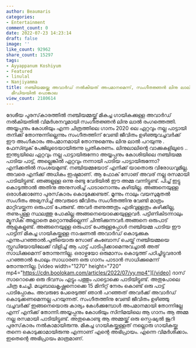 ```yaml
---
author: Beaumaris
categories:
- Entertainment
comment_count: 0
date: 2022-07-23 14:23:14
draft: false
image: ''
like_count: 92962
share_count: 15297
tags:
- Ayyappanum Koshiyum
- Featured
- linulal
- Nanjiyamma
title: നഞ്ചിയമ്മയ്ക്കു അവാർഡ് നൽകിയത് അപമാനമെന്ന്, സംഗീതജ്ഞന്‍ ലിനു ലാലിന് സോഷ്യൽ
  മീഡിയയിൽ പൊങ്കാല
view_count: 2180614
---
```


ദേശീയ പുരസ്‌കാരത്തില്‍ നഞ്ചിയമ്മയ്ക്ക് മികച്ച ഗായികക്കുള്ള അവാർഡ് നല്‍കിയതില്‍ വിമര്‍ശനവുമായി സംഗീതജ്ഞന്‍ ലിനു ലാല്‍ രംഗത്തെത്തി. അയ്യപ്പനും കോശിയും എന്ന ചിത്രത്തിലെ ഗാനം 2020 ലെ ഏറ്റവും നല്ല പാട്ടായി തനിക്ക് തോന്നുന്നില്ലെന്നും സംഗീതത്തിന് വേണ്ടി ജീവിതം ഉഴിഞ്ഞുവച്ചവര്‍ക്ക് ഈ അംഗീകാരം അപമാനമായി തോന്നുമെന്നും ലിനു ലാല്‍ പറയുന്നു . ഫേസ്ബുക് പേജിലൂടെയായിരുന്നു പ്രതികരണം. ലിനുലാലിന്റെ വാക്കുകളിലൂടെ .. ഇന്ത്യയിലെ ഏറ്റവും നല്ല പാട്ടായിരുന്നോ അയ്യപ്പനും കോശിയിലെ നഞ്ചിയമ്മ പാടിയ പാട്ട്, അല്ലെങ്കില്‍ ഏറ്റവും നന്നായി പാടിയ പാട്ടായിരുന്നോ? എനിക്കതില്‍ സംശയമുണ്ട്. നഞ്ചിയമ്മയോട് എനിക്ക് യാതൊരു വിരോധവുമില്ല. അവരെ എനിക്ക് അധികം ഇഷ്ടമാണ്. ആ ഫോക് സോങ് അവര് നല്ല രസമായി പാടിയിട്ടുണ്ട്. ഞങ്ങളുള്ള ഒന്നു രണ്ടു വേദിയില്‍ ഈ അമ്മ വന്നിട്ടുണ്ട്. പിച്ച് ഇട്ടു കൊടുത്താല്‍ അതിനു അനുസരിച്ച് പാടാനൊന്നും കഴിയില്ല. അങ്ങനെയുള്ള ഒരാള്‍ക്കാണോ പുരസ്‌കാരം കൊടുക്കേണ്ടത്. മൂന്നും നാലും വയസുമുതല്‍ സംഗീതം അഭ്യസിച്ച് അവരുടെ ജീവിതം സംഗീതത്തിനു വേണ്ടി മാത്രം മാറ്റിവയ്ക്കുന്ന ഒരുപാട് പേരുണ്ട്. അവര്‍ തണുത്തതും എരിവുള്ളതും കഴിക്കില്ല, തണുപ്പുള്ള സ്ഥലത്തു പോകില്ല അങ്ങനെയൊക്കെയുള്ളവര്‍. പട്ടിണികിടന്നാലും മ്യൂസിക് അല്ലാതെ മറ്റൊന്നുമില്ലെന്ന് ചിന്തിക്കുന്നവര്‍.അങ്ങനെ ഒരുപാട് ആളുകളുണ്ട്. അങ്ങനെയുള്ള ഒരുപാട് പേരുള്ളപ്പോള്‍ നഞ്ചിയമ്മ പാടിയ ഈ പാട്ടിന് മികച്ച ഗായികയ്ക്കുള്ള നാഷണല്‍ അവാര്‍ഡ് കൊടുക്കുക എന്നുപറഞ്ഞാല്‍.പുതിയൊരു സോങ് കംബോസ് ചെയ്ത് നഞ്ചിയമ്മയെ സ്റ്റുഡിയോയിലേക്ക് വിളിച്ച് ആ പാട്ട് പാടിപ്പിക്കാമെന്നുവച്ചാല്‍ അത് സാധിക്കുമെന്ന് തോന്നുന്നില്ല. ഒരാഴ്ചയോ ഒരുമാസം കൊടുത്ത് പഠിച്ചിട്ടുവരാന്‍ പറഞ്ഞാല്‍ പോലും സാധാരണ ഒരു ഗാനം പാടാന്‍ സാധിക്കുമെന്ന് തോന്നുന്നില്ല. [video width="1270" height="720" mp4="https://cdn.boolokam.com/articles/2022/07/yy.mp4"][/video] ദാസ് സാറൊക്കെ ഒരു ദിവസം എട്ടും പത്തും പാട്ടൊക്കെ പാടിയിട്ടുണ്ട്. അതുപോലെ ചിത്ര ചേച്ചി. മധുബാലകൃഷ്ണനൊക്കെ 15 മിനിറ്റ് നേരം കൊണ്ട് ഒരു പാട്ട് പാടിപ്പോകും. അവരുടേ പേരെടുത്ത് ഞാന്‍ പറഞ്ഞത് അവര്‍ക്ക് അവാര്‍ഡ് കൊടുക്കണമെന്നല്ല പറയുന്നത്. സംഗീതത്തിനു വേണ്ടി ജീവിതം ഉഴിഞ്ഞു വച്ചവര്‍ക്ക് ഇങ്ങനെയൊരു കാര്യം കേള്‍ക്കുമ്പോള്‍ അപമാനമായി തോന്നില്ലേ എന്ന് എനിക്ക് തോന്നി.അയ്യപ്പനും കോശിയും സിനിമയിലെ ആ ഗാനം ആ അമ്മ നല്ല രസമായി പാടിയിട്ടുണ്ട്. അതുകൊണ്ടു ആ അമ്മയ്ക്ക് ഒരു സ്പെഷ്യല്‍ ജൂറി പുരസ്‌കാരം നല്‍കാമായിരുന്നു. മികച്ച ഗായികയ്ക്കുള്ളത് നല്ലൊരു ഗായികയ്ക്കു തന്നെ കൊടുക്കാമായിരുന്നു എന്നാണ് എന്റെ അഭിപ്രായം. എന്നെ വിമര്‍ശിക്കാം. ഇതെന്റെ അഭിപ്രായം മാത്രമാണ്.